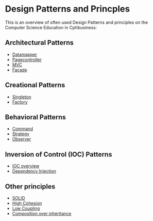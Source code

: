 # Design Patterns and Princples

This is an overview of often used Design Patterns and principles on the Computer Science Education in Cphbusiness:

## Architectural Patterns

- [Datamapper](./datamapper.md)
- [Pagecontroller](./pagecontroller.md)
- [MVC](./mvc.md)
- [Facade](./facade.md)

## Creational Patterns

- [Singleton](./singleton.md)
- [Factory](./factory.md)

## Behavioral Patterns

- [Command](./command.md)
- [Strategy](./strategy.md)
- [Observer](./observer.md)

## Inversion of Control (IOC) Patterns

- [IOC overview](./ioc.md)
- [Dependency Injection](./dependencyinjection.md)

## Other principles

- [SOLID](./solid.md)
- [High Cohesion](./highcohesion.md)
- [Low Coupling](./lowcoupling.md)
- [Composition over inheritance]()
